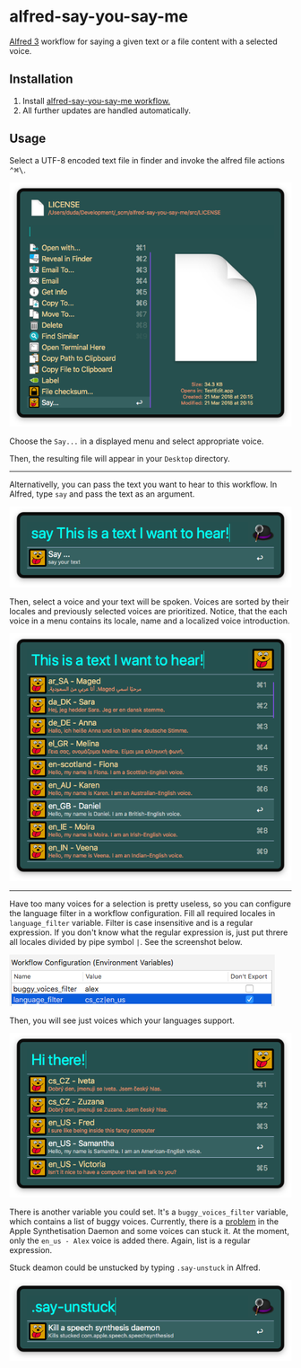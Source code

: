 # alfred-say-you-say-me
[Alfred 3][1] workflow for saying a given text or a file content with a selected voice.

## Installation

1) Install [alfred-say-you-say-me workflow.][2]
2) All further updates are handled automatically.

## Usage

Select a UTF-8 encoded text file in finder and invoke the alfred file actions <kbd>⌃﻿⌘\\</kbd>.

![Alfred actions screenshot](doc/images/alfred-sayyousayme-screenshot_2018-04-03_20.53.12.png?raw=true "")

Choose the `Say...` in a displayed menu and select appropriate voice.

Then, the resulting file will appear in your `Desktop` directory. 

-------------------

Alternativelly, you can pass the text you want to hear to this workflow. In Alfred, type `say` and pass the text as an argument.

![Alfred menu screenshot](doc/images/alfred-sayyousayme-screenshot_2018-04-03_20.49.18.png?raw=true "")

Then, select a voice and your text will be spoken. Voices are sorted by their locales and previously selected voices are prioritized. Notice, that the each voice in a menu contains its locale, name and a localized voice introduction.

![Alfred voice menu screenshot](doc/images/alfred-sayyousayme-screenshot_2018-04-03_20.51.01.png?raw=true "")

-------------------

Have too many voices for a selection is pretty useless, so you can configure the language filter in a workflow configuration.
Fill all required locales in `language_filter` variable. Filter is case insensitive and is a regular expression. If you don't know what the regular expression is, just put threre all locales divided by pipe symbol `|`. See the screenshot below.

![Alfred workflow configuration screenshot](doc/images/alfred-sayyousayme-screenshot_2018-04-03_20.51.32.png?raw=true "")

Then, you will see just voices which your languages support.

![Alfred filtered voice menu screenshot](doc/images/alfred-sayyousayme-screenshot_2018-04-03_20.52.14.png?raw=true "")

There is another variable you could set. It's a `buggy_voices_filter` variable, which contains a list of buggy voices. Currently, there is a [problem][3] in the Apple Synthetisation Daemon and some voices can stuck it. At the moment, only the `en_us - Alex` voice is added there. Again, list is a regular expression.

Stuck deamon could be unstucked by typing `.say-unstuck` in Alfred.

![Alfred actions screenshot](doc/images/alfred-sayyousayme-screenshot_2018-04-03_20.52.36.png?raw=true "")

[1]: https://www.alfredapp.com/
[2]: https://github.com/vookimedlo/alfred-say-you-say-me/releases/latest
[3]: https://www.applevis.com/forum/macos-mac-app-discussion/problem-using-spoken-track-service

